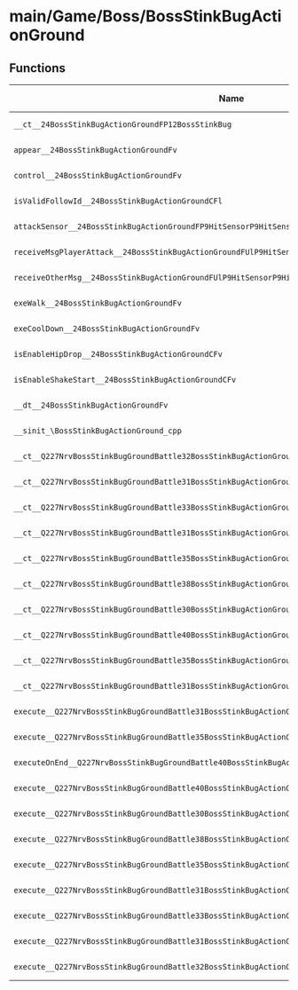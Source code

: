 # main/Game/Boss/BossStinkBugActionGround

## Functions

| Name | Address | Match % |
|------|---------|---------|
| `__ct__24BossStinkBugActionGroundFP12BossStinkBug` | `0x8004060C` | :x: (0.0%) |
| `appear__24BossStinkBugActionGroundFv` | `0x80040660` | :x: (0.0%) |
| `control__24BossStinkBugActionGroundFv` | `0x800406F0` | :x: (0.0%) |
| `isValidFollowId__24BossStinkBugActionGroundCFl` | `0x80040738` | :x: (0.0%) |
| `attackSensor__24BossStinkBugActionGroundFP9HitSensorP9HitSensor` | `0x80040744` | :x: (0.0%) |
| `receiveMsgPlayerAttack__24BossStinkBugActionGroundFUlP9HitSensorP9HitSensor` | `0x80040748` | :x: (0.0%) |
| `receiveOtherMsg__24BossStinkBugActionGroundFUlP9HitSensorP9HitSensor` | `0x800407FC` | :x: (0.0%) |
| `exeWalk__24BossStinkBugActionGroundFv` | `0x80040968` | :x: (0.0%) |
| `exeCoolDown__24BossStinkBugActionGroundFv` | `0x80040A0C` | :x: (0.0%) |
| `isEnableHipDrop__24BossStinkBugActionGroundCFv` | `0x80040A74` | :x: (0.0%) |
| `isEnableShakeStart__24BossStinkBugActionGroundCFv` | `0x80040B30` | :x: (0.0%) |
| `__dt__24BossStinkBugActionGroundFv` | `0x80040B88` | :x: (0.0%) |
| `__sinit_\BossStinkBugActionGround_cpp` | `0x80040BE0` | :x: (0.0%) |
| `__ct__Q227NrvBossStinkBugGroundBattle32BossStinkBugActionGroundNrvStartFv` | `0x80040C4C` | :x: (0.0%) |
| `__ct__Q227NrvBossStinkBugGroundBattle31BossStinkBugActionGroundNrvWalkFv` | `0x80040C5C` | :x: (0.0%) |
| `__ct__Q227NrvBossStinkBugGroundBattle33BossStinkBugActionGroundNrvDamageFv` | `0x80040C6C` | :x: (0.0%) |
| `__ct__Q227NrvBossStinkBugGroundBattle31BossStinkBugActionGroundNrvFindFv` | `0x80040C7C` | :x: (0.0%) |
| `__ct__Q227NrvBossStinkBugGroundBattle35BossStinkBugActionGroundNrvShakeOffFv` | `0x80040C8C` | :x: (0.0%) |
| `__ct__Q227NrvBossStinkBugGroundBattle38BossStinkBugActionGroundNrvShakeOffRunFv` | `0x80040C9C` | :x: (0.0%) |
| `__ct__Q227NrvBossStinkBugGroundBattle30BossStinkBugActionGroundNrvRunFv` | `0x80040CAC` | :x: (0.0%) |
| `__ct__Q227NrvBossStinkBugGroundBattle40BossStinkBugActionGroundNrvAttackSuccessFv` | `0x80040CBC` | :x: (0.0%) |
| `__ct__Q227NrvBossStinkBugGroundBattle35BossStinkBugActionGroundNrvCoolDownFv` | `0x80040CCC` | :x: (0.0%) |
| `__ct__Q227NrvBossStinkBugGroundBattle31BossStinkBugActionGroundNrvTurnFv` | `0x80040CDC` | :x: (0.0%) |
| `execute__Q227NrvBossStinkBugGroundBattle31BossStinkBugActionGroundNrvTurnCFP5Spine` | `0x80040CEC` | :x: (0.0%) |
| `execute__Q227NrvBossStinkBugGroundBattle35BossStinkBugActionGroundNrvCoolDownCFP5Spine` | `0x80040D30` | :x: (0.0%) |
| `executeOnEnd__Q227NrvBossStinkBugGroundBattle40BossStinkBugActionGroundNrvAttackSuccessCFP5Spine` | `0x80040D38` | :x: (0.0%) |
| `execute__Q227NrvBossStinkBugGroundBattle40BossStinkBugActionGroundNrvAttackSuccessCFP5Spine` | `0x80040D44` | :x: (0.0%) |
| `execute__Q227NrvBossStinkBugGroundBattle30BossStinkBugActionGroundNrvRunCFP5Spine` | `0x80040D88` | :x: (0.0%) |
| `execute__Q227NrvBossStinkBugGroundBattle38BossStinkBugActionGroundNrvShakeOffRunCFP5Spine` | `0x80040DD0` | :x: (0.0%) |
| `execute__Q227NrvBossStinkBugGroundBattle35BossStinkBugActionGroundNrvShakeOffCFP5Spine` | `0x80040E18` | :x: (0.0%) |
| `execute__Q227NrvBossStinkBugGroundBattle31BossStinkBugActionGroundNrvFindCFP5Spine` | `0x80040E5C` | :x: (0.0%) |
| `execute__Q227NrvBossStinkBugGroundBattle33BossStinkBugActionGroundNrvDamageCFP5Spine` | `0x80040EA0` | :x: (0.0%) |
| `execute__Q227NrvBossStinkBugGroundBattle31BossStinkBugActionGroundNrvWalkCFP5Spine` | `0x80040EEC` | :x: (0.0%) |
| `execute__Q227NrvBossStinkBugGroundBattle32BossStinkBugActionGroundNrvStartCFP5Spine` | `0x80040EF4` | :x: (0.0%) |